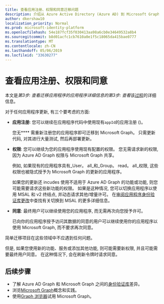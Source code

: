 ```yaml
---
title: 查看应用注册、权限和同意迁移问题
description: 介绍从 Azure Active Directory (Azure AD) 到 Microsoft Graph API 的应用注册、权限和同意迁移。
author: dkershaw10
localization_priority: Normal
ms.prod: microsoft-identity-platform
ms.openlocfilehash: 54e187fcf35f030413aa98a6cb0e34649532a8b4
ms.sourcegitcommit: b8d01acfc1cb7610a0e1f5c18065da415bae0777
ms.translationtype: MT
ms.contentlocale: zh-CN
ms.lasthandoff: 05/06/2019
ms.locfileid: "33630277"
---
```

# <a name="review-app-registration-permissions-and-consent"></a>查看应用注册、权限和同意

本文是*第3步: 查看迁移应用程序的应用程序详细信息的第3步: 查看*该[过程](migrate-azure-ad-graph-planning-checklist.md)的详细信息。

对于任何应用程序更新, 有三个要考虑的方面:

- **应用注册**: 您可以继续在应用程序代码中使用现有`appId`的应用注册 ()。  

    您无**** 需重新注册您的应用程序即可迁移到 Microsoft Graph。 只需更新代码, 对其进行大量测试, 然后再部署更新。  

- **权限**: 您可以继续为您的应用程序使用现有配置的权限。 您无需请求新的权限, 因为 Azure AD Graph 权限与 Microsoft Graph 共享。

    例如, 如果现有的应用程序具有_User。 all_和_Group。 read。 all_权限, 这些权限也被隐式授予为 Microsoft Graph 的更新的应用程序。

    如果您的更新还 incudes 使用不适用于 Azure AD Graph 的功能或功能, 则您可能需要请求这些新功能的权限。 如果是这种情况, 您可以切换应用程序以使用 MSAL 和 v2 终结点, 并动态请求其他/增量许可。 在[审阅应用程序身份验证库更改](/graph/migrate-azure-ad-graph-authentication-library)中查找有关切换到 MSAL 的更多详细信息。

- **同意**: 最终用户可以继续使用您的应用程序, 而无需再次向您授予许可。

    已向你的应用程序授予访问其数据的同意的用户可以继续使用你的应用程序以使用 Microsoft Graph, 而不要求再次同意。

简单迁移项目在这些领域中不应遇到任何问题。

但是, 如果您使用新的功能、服务或添加其他功能, 则可能需要新权限, 并且可能需要最终用户同意。  在这种情况下, 会在刷新令牌时请求同意。

## <a name="next-steps"></a>后续步骤

- 了解 Azure AD Graph 和 Microsoft Graph 之间的[身份验证库](migrate-azure-ad-graph-authentication-library.md)差异。
- 浏览[Microsoft Graph](/graph/overview)概念和实践。
- 使用[Graph 浏览器](https://aka.ms/ge)试用 Microsoft Graph。
